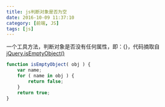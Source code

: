 ```yaml
---
title: js判断对象是否为空
date: 2016-10-09 11:37:10
category: [前端, JS]
tags: [js]
---
```

一个工具方法，判断对象是否没有任何属性，即：{}，代码摘取自[jQuery.isEmptyObject()](http://api.jquery.com/jQuery.isEmptyObject/)
```js
function isEmptyObject( obj ) {
	var name;
	for ( name in obj ) {
		return false;
	}
	return true;
}
```  
